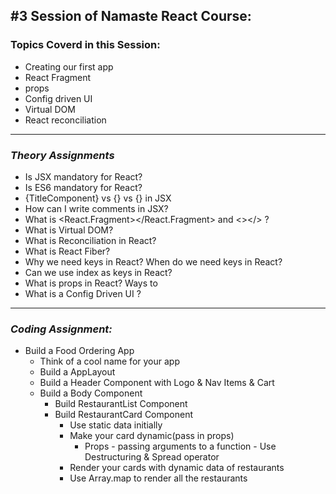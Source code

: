 ## #3 Session of Namaste React Course:

### Topics Coverd in this Session:

- Creating our first app
- React Fragment
- props
- Config driven UI
- Virtual DOM
- React reconciliation
---

### _Theory Assignments_ 

* Is JSX mandatory for React?
* Is ES6 mandatory for React?
* {TitleComponent} vs {<TitleComponent/>} vs {<TitleComponent></TitleComponent>} in JSX
* How can I write comments in JSX?
* What is <React.Fragment></React.Fragment> and <></> ?
* What is Virtual DOM?
* What is Reconciliation in React?
* What is React Fiber?
* Why we need keys in React? When do we need keys in React?
* Can we use index as keys in React?
* What is props in React? Ways to
* What is a Config Driven UI ?

---
### _Coding Assignment:_
* Build a Food Ordering App
	* Think of a cool name for your app
	* Build a AppLayout
	* Build a Header Component with Logo & Nav Items & Cart
	* Build a Body Component
		* Build RestaurantList Component
		* Build RestaurantCard Component
			* Use static data initially
			* Make your card dynamic(pass in props)
				* Props - passing arguments to a function - Use Destructuring & Spread operator
			* Render your cards with dynamic data of restaurants
			* Use Array.map to render all the restaurants
